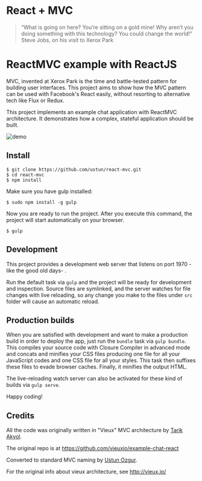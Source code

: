 # React + MVC

> “What is going on here? You’re sitting on a gold mine! Why aren’t you doing something with this technology? You could change the world!”
  Steve Jobs, on his visit to Xerox Park

# ReactMVC example with ReactJS

MVC, invented at Xerox Park is the time and battle-tested pattern for building user interfaces. This project aims to show how the MVC pattern can be used with Facebook's React easily, without resorting to alternative tech like Flux or Redux.


This project implements an example chat application with ReactMVC architecture. It demonstrates how a complex, stateful application should be built.

![demo](https://cloud.githubusercontent.com/assets/698308/9188378/41976688-3fe4-11e5-940d-e555f666b294.gif)

## Install

```
$ git clone https://github.com/ustun/react-mvc.git
$ cd react-mvc
$ npm install
```

Make sure you have gulp installed:
```
$ sudo npm install -g gulp
```

Now you are ready to run the project. After you execute this command, the project will start automatically on your browser.
```
$ gulp
```

## Development

This project provides a development web server that listens on port 1970 -like the good old days- .

Run the default task via `gulp` and the project will be ready for development and inspection. Source files are symlinked, and the server watches for file changes with live reloading, so any change you make to the files under `src` folder will cause an automatic reload.

## Production builds

When you are satisfied with development and want to make a production build in order to deploy the app, just run the `bundle` task via `gulp bundle`. This compiles your source code with Closure Compiler in advanced mode and concats and minifies your CSS files producing one file for all your JavaScript codes and one CSS file for all your styles. This task then suffixes these files to evade browser caches. Finally, it minifies the output HTML.

The live-reloading watch server can also be activated for these kind of builds via `gulp serve`.

Happy coding!


## Credits

All the code was originally written in "Vieux" MVC architecture by [Tarik Akyol](https://github.com/tarikakyol).

The original repo is at https://github.com/vieuxio/example-chat-react

Converted to standard MVC naming by [Ustun Ozgur](https://github.com/ustun).

For the original info about vieux architecture, see http://vieux.io/
